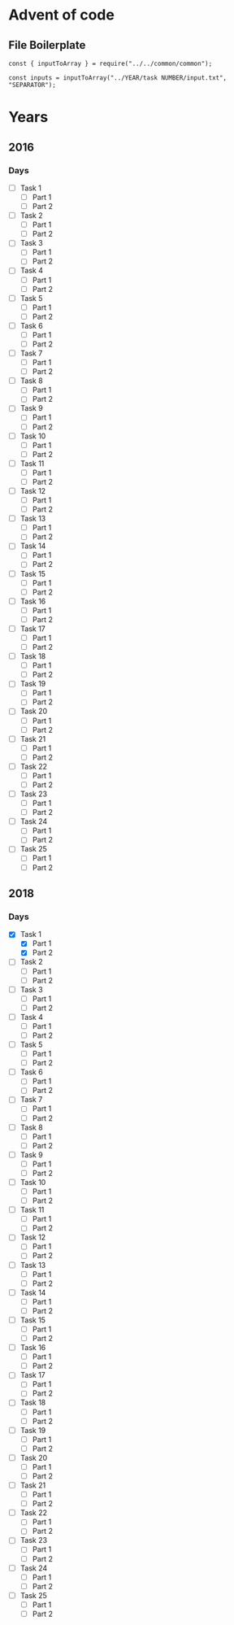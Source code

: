 # Advent of code

## File Boilerplate
```
const { inputToArray } = require("../../common/common");

const inputs = inputToArray("../YEAR/task NUMBER/input.txt", "SEPARATOR");
```

# Years
## 2016
### Days
- [ ] Task 1
  - [ ] Part 1
  - [ ] Part 2
- [ ] Task 2
  - [ ] Part 1
  - [ ] Part 2
- [ ] Task 3
  - [ ] Part 1
  - [ ] Part 2
- [ ] Task 4
  - [ ] Part 1
  - [ ] Part 2
- [ ] Task 5
  - [ ] Part 1
  - [ ] Part 2
- [ ] Task 6
  - [ ] Part 1
  - [ ] Part 2
- [ ] Task 7
  - [ ] Part 1
  - [ ] Part 2
- [ ] Task 8
  - [ ] Part 1
  - [ ] Part 2
- [ ] Task 9
  - [ ] Part 1
  - [ ] Part 2
- [ ] Task 10
  - [ ] Part 1
  - [ ] Part 2
- [ ] Task 11
  - [ ] Part 1
  - [ ] Part 2
- [ ] Task 12
  - [ ] Part 1
  - [ ] Part 2
- [ ] Task 13
  - [ ] Part 1
  - [ ] Part 2
- [ ] Task 14
  - [ ] Part 1
  - [ ] Part 2
- [ ] Task 15
  - [ ] Part 1
  - [ ] Part 2
- [ ] Task 16
  - [ ] Part 1
  - [ ] Part 2
- [ ] Task 17
  - [ ] Part 1
  - [ ] Part 2
- [ ] Task 18
  - [ ] Part 1
  - [ ] Part 2
- [ ] Task 19
  - [ ] Part 1
  - [ ] Part 2
- [ ] Task 20
  - [ ] Part 1
  - [ ] Part 2
- [ ] Task 21
  - [ ] Part 1
  - [ ] Part 2
- [ ] Task 22
  - [ ] Part 1
  - [ ] Part 2
- [ ] Task 23
  - [ ] Part 1
  - [ ] Part 2
- [ ] Task 24
  - [ ] Part 1
  - [ ] Part 2
- [ ] Task 25
  - [ ] Part 1
  - [ ] Part 2
## 2018
### Days
- [x] Task 1
  - [x] Part 1
  - [x] Part 2
- [ ] Task 2
  - [ ] Part 1
  - [ ] Part 2
- [ ] Task 3
  - [ ] Part 1
  - [ ] Part 2
- [ ] Task 4
  - [ ] Part 1
  - [ ] Part 2
- [ ] Task 5
  - [ ] Part 1
  - [ ] Part 2
- [ ] Task 6
  - [ ] Part 1
  - [ ] Part 2
- [ ] Task 7
  - [ ] Part 1
  - [ ] Part 2
- [ ] Task 8
  - [ ] Part 1
  - [ ] Part 2
- [ ] Task 9
  - [ ] Part 1
  - [ ] Part 2
- [ ] Task 10
  - [ ] Part 1
  - [ ] Part 2
- [ ] Task 11
  - [ ] Part 1
  - [ ] Part 2
- [ ] Task 12
  - [ ] Part 1
  - [ ] Part 2
- [ ] Task 13
  - [ ] Part 1
  - [ ] Part 2
- [ ] Task 14
  - [ ] Part 1
  - [ ] Part 2
- [ ] Task 15
  - [ ] Part 1
  - [ ] Part 2
- [ ] Task 16
  - [ ] Part 1
  - [ ] Part 2
- [ ] Task 17
  - [ ] Part 1
  - [ ] Part 2
- [ ] Task 18
  - [ ] Part 1
  - [ ] Part 2
- [ ] Task 19
  - [ ] Part 1
  - [ ] Part 2
- [ ] Task 20
  - [ ] Part 1
  - [ ] Part 2
- [ ] Task 21
  - [ ] Part 1
  - [ ] Part 2
- [ ] Task 22
  - [ ] Part 1
  - [ ] Part 2
- [ ] Task 23
  - [ ] Part 1
  - [ ] Part 2
- [ ] Task 24
  - [ ] Part 1
  - [ ] Part 2
- [ ] Task 25
  - [ ] Part 1
  - [ ] Part 2